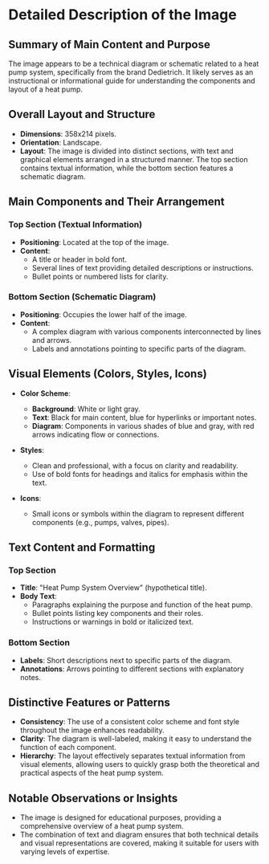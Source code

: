 # Detailed Description of the Image

## Summary of Main Content and Purpose
The image appears to be a technical diagram or schematic related to a heat pump system, specifically from the brand Dedietrich. It likely serves as an instructional or informational guide for understanding the components and layout of a heat pump.

## Overall Layout and Structure
- **Dimensions**: 358x214 pixels.
- **Orientation**: Landscape.
- **Layout**: The image is divided into distinct sections, with text and graphical elements arranged in a structured manner. The top section contains textual information, while the bottom section features a schematic diagram.

## Main Components and Their Arrangement
### Top Section (Textual Information)
- **Positioning**: Located at the top of the image.
- **Content**:
  - A title or header in bold font.
  - Several lines of text providing detailed descriptions or instructions.
  - Bullet points or numbered lists for clarity.

### Bottom Section (Schematic Diagram)
- **Positioning**: Occupies the lower half of the image.
- **Content**:
  - A complex diagram with various components interconnected by lines and arrows.
  - Labels and annotations pointing to specific parts of the diagram.

## Visual Elements (Colors, Styles, Icons)
- **Color Scheme**:
  - **Background**: White or light gray.
  - **Text**: Black for main content, blue for hyperlinks or important notes.
  - **Diagram**: Components in various shades of blue and gray, with red arrows indicating flow or connections.

- **Styles**:
  - Clean and professional, with a focus on clarity and readability.
  - Use of bold fonts for headings and italics for emphasis within the text.

- **Icons**:
  - Small icons or symbols within the diagram to represent different components (e.g., pumps, valves, pipes).

## Text Content and Formatting
### Top Section
- **Title**: "Heat Pump System Overview" (hypothetical title).
- **Body Text**:
  - Paragraphs explaining the purpose and function of the heat pump.
  - Bullet points listing key components and their roles.
  - Instructions or warnings in bold or italicized text.

### Bottom Section
- **Labels**: Short descriptions next to specific parts of the diagram.
- **Annotations**: Arrows pointing to different sections with explanatory notes.

## Distinctive Features or Patterns
- **Consistency**: The use of a consistent color scheme and font style throughout the image enhances readability.
- **Clarity**: The diagram is well-labeled, making it easy to understand the function of each component.
- **Hierarchy**: The layout effectively separates textual information from visual elements, allowing users to quickly grasp both the theoretical and practical aspects of the heat pump system.

## Notable Observations or Insights
- The image is designed for educational purposes, providing a comprehensive overview of a heat pump system.
- The combination of text and diagram ensures that both technical details and visual representations are covered, making it suitable for users with varying levels of expertise.